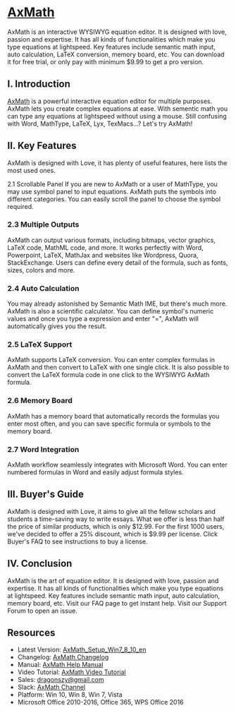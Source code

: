 # [AxMath](https://www.axsoft.co/)
AxMath is an interactive WYSIWYG equation editor. It is designed with love, passion and expertise. It has all kinds of functionalities which make you type equations at lightspeed. Key features include semantic math input, auto calculation, LaTeX conversion, memory board, etc. You can download it for free trial, or only pay with minimum $9.99 to get a pro version.

## I. Introduction
[AxMath](https://www.axsoft.co/) is a powerful interactive equation editor for multiple purposes. AxMath lets you create complex equations at ease. With sementic math you can type any equations at lightspeed without using a mouse. Still confusing with Word, MathType, LaTeX, Lyx, TexMacs...? Let's try AxMath!

## II. Key Features
AxMath is designed with Love, it has plenty of useful features, here lists the most used ones.

2.1 Scrollable Panel
If you are new to AxMath or a user of MathType, you may use symbol panel to input equations. AxMath puts the symbols into different categories. You can easily scroll the panel to choose the symbol required.

### 2.3 Multiple Outputs
AxMath can output various formats, including bitmaps, vector graphics, LaTeX code, MathML code, and more. It works perfectly with Word, Powerpoint, LaTeX, MathJax and websites like Wordpress, Quora, StackExchange. Users can define every detail of the formula, such as fonts, sizes, colors and more.

### 2.4 Auto Calculation
You may already astonished by Semantic Math IME, but there's much more. AxMath is also a scientific calculator. You can define symbol's numeric values and once you type a expression and enter "=", AxMath will automatically gives you the result.

### 2.5 LaTeX Support
AxMath supports LaTeX conversion. You can enter complex formulas in AxMath and then convert to LaTeX with one single click. It is also possible to convert the LaTeX formula code in one click to the WYSIWYG AxMath formula.

### 2.6 Memory Board
AxMath has a memory board that automatically records the formulas you enter most often, and you can save specific formula or symbols to the memory board.

### 2.7 Word Integration
AxMath workflow seamlessly integrates with Microsoft Word. You can enter numbered formulas in Word and easily adjust formula styles.

## III. Buyer's Guide
AxMath is designed with Love, it aims to give all the fellow scholars and students a time-saving way to write essays. What we offer is less than half the price of similar products, which is only $12.99. For the first 1000 users, we've decided to offer a 25% discount, which is $9.99 per license. Click Buyer's FAQ to see instructions to buy a license.

## IV. Conclusion
AxMath is the art of equation editor. It is designed with love, passion and expertise. It has all kinds of functionalities which make you type equations at lightspeed. Key features include semantic math input, auto calculation, memory board, etc. Visit our FAQ page to get instant help. Visit our Support Forum to open an issue.

## Resources
* Latest Version: [AxMath_Setup_Win7_8_10_en](https://github.com/loongmxbt/AxMath/releases)
* Changelog: [AxMath Changelog](https://www.axsoft.co/changelog)
* Manual: [AxMath Help Manual](https://www.axsoft.co/public/file/axmath-help.pdf)
* Video Tutorial: [AxMath Video Tutorial](https://www.youtube.com/playlist?list=PLVdtkoQaTxQ1NIxO0tN9IGp0vR4HeDjcG)
* Sales: dragonszy@gmail.com
* Slack: [AxMath Channel](https://axsoft.slack.com/)
* Platform: Win 10, Win 8, Win 7, Vista
* Microsoft Office 2010-2016, Office 365, WPS Office 2016

